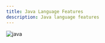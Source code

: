 ```yaml
---
title: Java Language Features
description: Java language features
---
```



![java](/assets⁩/⁨images⁩/post/java-language-features/java.png)
